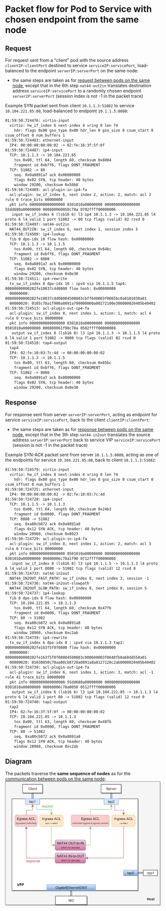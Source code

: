 # Packet flow for Pod to Service with chosen endpoint from the same node

## Request

For request sent from a "client" pod with the source address `clientIP:clientPort`
destined to service `serviceIP:servicePort`, load-balanced to the endpoint
`serverIP:serverPort` on the same node:

 - the same steps are taken as for [request between pods on the same node][pod-to-pod-on-the-same-node],
   except that in the 6th step `nat44-out2in` translates destination address
   `serviceIP:servicePort` to a randomly chosen endpoint `serverIP:serverPort`
   (session index is not -1 in the packet trace)

Example SYN packet sent from client `10.1.1.3:51082` to service `10.104.221.85:80`,
load-balanced to endpoint `10.1.1.5:8080`:
```
01:59:50:724476: virtio-input
  virtio: hw_if_index 6 next-index 4 vring 0 len 74
    hdr: flags 0x00 gso_type 0x00 hdr_len 0 gso_size 0 csum_start 0 csum_offset 0 num_buffers 1
01:59:50:724483: ethernet-input
  IP4: 00:00:00:00:00:02 -> 02:fe:16:3f:5f:0f
01:59:50:724487: ip4-input
  TCP: 10.1.1.3 -> 10.104.221.85
    tos 0x00, ttl 64, length 60, checksum 0x8804
    fragment id 0xbff6, flags DONT_FRAGMENT
  TCP: 51082 -> 80
    seq. 0x0a8891a7 ack 0x00000000
    flags 0x02 SYN, tcp header: 40 bytes
    window 29200, checksum 0x50b8
01:59:50:724489: acl-plugin-in-ip4-fa
  acl-plugin: sw_if_index 6, next index 2, action: 2, match: acl 3 rule 0 trace_bits 00000000
  pkt info 0000000000000000 0301010a00000000 0000000000000000 55dd680a00000000 000600060050c78a 0702ffff00000006
   input sw_if_index 6 (lsb16 6) l3 ip4 10.1.1.3 -> 10.104.221.85 l4 proto 6 l4_valid 1 port 51082 -> 80 tcp flags (valid) 02 rsvd 0
01:59:50:724497: nat44-out2in
  NAT44_OUT2IN: sw_if_index 6, next index 1, session index 5
01:59:50:724509: ip4-lookup
  fib 0 dpo-idx 10 flow hash: 0x00000000
  TCP: 10.1.1.3 -> 10.1.1.5
    tos 0x00, ttl 64, length 60, checksum 0x64bc
    fragment id 0xbff6, flags DONT_FRAGMENT
  TCP: 51082 -> 8080
    seq. 0x0a8891a7 ack 0x00000000
    flags 0x02 SYN, tcp header: 40 bytes
    window 29200, checksum 0x0e30
01:59:50:724511: ip4-rewrite
  tx_sw_if_index 8 dpo-idx 10 : ipv4 via 10.1.1.5 tap4: 00000000000202fe10037c4d0800 flow hash: 0x00000000
  00000000: 00000000000202fe10037c4d08004500003cbff640003f0665bc0a0101030a01
  00000020: 0105c78a1f900a8891a700000000a00272100e300000020405b40402
01:59:50:724513: acl-plugin-out-ip4-fa
  acl-plugin: sw_if_index 8, next index 1, action: 1, match: acl 4 rule 0 trace_bits 00000000
  pkt info 0000000000000000 0301010a00000000 0000000000000000 0501010a00000000 000800061f90c78a 0502ffff00000008
   output sw_if_index 8 (lsb16 8) l3 ip4 10.1.1.3 -> 10.1.1.5 l4 proto 6 l4_valid 1 port 51082 -> 8080 tcp flags (valid) 02 rsvd 0
01:59:50:724518: tap4-output
  tap4
  IP4: 02:fe:10:03:7c:4d -> 00:00:00:00:00:02
  TCP: 10.1.1.3 -> 10.1.1.5
    tos 0x00, ttl 63, length 60, checksum 0x65bc
    fragment id 0xbff6, flags DONT_FRAGMENT
  TCP: 51082 -> 8080
    seq. 0x0a8891a7 ack 0x00000000
    flags 0x02 SYN, tcp header: 40 bytes
    window 29200, checksum 0x0e30
```

## Response

For response sent from server `serverIP:serverPort`, acting as endpoint for
service `serviceIP:servicePort`, back to the client `clientIP:clientPort`:

 - the same steps are taken as for [response between pods on the same node][pod-to-pod-on-the-same-node],
   except that in the 3th step `nat44-in2out` translates the source address
   `serverIP:serverPort` back to service VIP `serviceIP:servicePort`
   (session is not -1 in the packet trace)

Example SYN-ACK packet sent from server `10.1.1.5:8080`, acting as one of
the endpoints for service `10.104.221.85:80`, back to client `10.1.1.3:51082`:
```
01:59:50:724579: virtio-input
  virtio: hw_if_index 8 next-index 4 vring 0 len 74
    hdr: flags 0x00 gso_type 0x00 hdr_len 0 gso_size 0 csum_start 0 csum_offset 0 num_buffers 1
01:59:50:724725: ethernet-input
  IP4: 00:00:00:00:00:02 -> 02:fe:10:03:7c:4d
01:59:50:724728: ip4-input
  TCP: 10.1.1.5 -> 10.1.1.3
    tos 0x00, ttl 64, length 60, checksum 0x24b3
    fragment id 0x0000, flags DONT_FRAGMENT
  TCP: 8080 -> 51082
    seq. 0xa80cb872 ack 0x0a8891a8
    flags 0x12 SYN ACK, tcp header: 40 bytes
    window 28960, checksum 0x8023
01:59:50:724729: acl-plugin-in-ip4-fa
  acl-plugin: sw_if_index 8, next index 1, action: 2, match: acl 3 rule 0 trace_bits 00000000
  pkt info 0000000000000000 0501010a00000000 0000000000000000 0301010a00000000 00080006c78a1f90 0712ffff00000008
   input sw_if_index 8 (lsb16 8) l3 ip4 10.1.1.5 -> 10.1.1.3 l4 proto 6 l4_valid 1 port 8080 -> 51082 tcp flags (valid) 12 rsvd 0
01:59:50:724733: nat44-in2out
  NAT44_IN2OUT_FAST_PATH: sw_if_index 8, next index 3, session -1
01:59:50:724736: nat44-in2out-slowpath
  NAT44_IN2OUT_SLOW_PATH: sw_if_index 8, next index 0, session 5
01:59:50:724737: ip4-lookup
  fib 0 dpo-idx 8 flow hash: 0x00000000
  TCP: 10.104.221.85 -> 10.1.1.3
    tos 0x00, ttl 64, length 60, checksum 0x47fb
    fragment id 0x0000, flags DONT_FRAGMENT
  TCP: 80 -> 51082
    seq. 0xa80cb872 ack 0x0a8891a8
    flags 0x12 SYN ACK, tcp header: 40 bytes
    window 28960, checksum 0xc2ab
01:59:50:724739: ip4-rewrite
  tx_sw_if_index 6 dpo-idx 8 : ipv4 via 10.1.1.3 tap2: 00000000000202fe163f5f0f0800 flow hash: 0x00000000
  00000000: 00000000000202fe163f5f0f08004500003c000040003f0648fb0a68dd550a01
  00000020: 01030050c78aa80cb8720a8891a8a0127120c2ab0000020405b40402
01:59:50:724739: acl-plugin-out-ip4-fa
  acl-plugin: sw_if_index 6, next index 1, action: 3, match: acl -1 rule 41 trace_bits 80000000
  pkt info 0000000000000000 55dd680a00000000 0000000000000000 0301010a00000000 00060006c78a0050 0512ffff00000006
   output sw_if_index 6 (lsb16 6) l3 ip4 10.104.221.85 -> 10.1.1.3 l4 proto 6 l4_valid 1 port 80 -> 51082 tcp flags (valid) 12 rsvd 0
01:59:50:724740: tap2-output
  tap2
  IP4: 02:fe:16:3f:5f:0f -> 00:00:00:00:00:02
  TCP: 10.104.221.85 -> 10.1.1.3
    tos 0x00, ttl 63, length 60, checksum 0x48fb
    fragment id 0x0000, flags DONT_FRAGMENT
  TCP: 80 -> 51082
    seq. 0xa80cb872 ack 0x0a8891a8
    flags 0x12 SYN ACK, tcp header: 40 bytes
    window 28960, checksum 0xc2ab
```

## Diagram

The packets traverse the **same sequence of nodes** as for the [communication
between pods on the same node][pod-to-pod-on-the-same-node]:
![Pod connecting to service endpoint on the same node][pod-to-pod-on-the-same-node-diagram]


[pod-to-pod-on-the-same-node-diagram]: pod-to-pod-same-node.png
[pod-to-pod-on-the-same-node]: POD_TO_POD_SAME_NODE.md